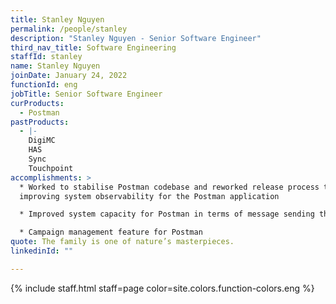 ```yaml
---
title: Stanley Nguyen
permalink: /people/stanley
description: "Stanley Nguyen - Senior Software Engineer"
third_nav_title: Software Engineering
staffId: stanley
name: Stanley Nguyen
joinDate: January 24, 2022
functionId: eng
jobTitle: Senior Software Engineer
curProducts:
  - Postman
pastProducts:
  - |-
    DigiMC
    HAS
    Sync
    Touchpoint
accomplishments: >
  * Worked to stabilise Postman codebase and reworked release process to
  improving system observability for the Postman application

  * Improved system capacity for Postman in terms of message sending throughput, callback load handling, and report generation

  * Campaign management feature for Postman
quote: The family is one of nature’s masterpieces.
linkedinId: ""

---
```


{% include staff.html staff=page color=site.colors.function-colors.eng %}
